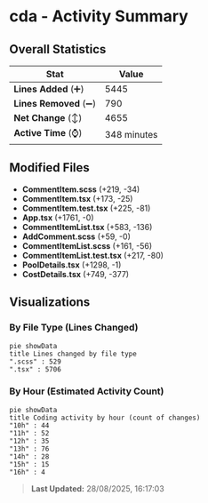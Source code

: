 # cda - Activity Summary 

## Overall Statistics

| Stat                   | Value                                                             |
| ---------------------- | ----------------------------------------------------------------- |
| **Lines Added** (➕)   | 5445                                          |
| **Lines Removed** (➖) | 790                                        |
| **Net Change** (↕)    | 4655                |
| **Active Time** (⌚)   | 348 minutes |


## Modified Files
- **CommentItem.scss** (+219, -34)
- **CommentItem.tsx** (+173, -25)
- **CommentItem.test.tsx** (+225, -81)
- **App.tsx** (+1761, -0)
- **CommentItemList.tsx** (+583, -136)
- **AddComment.scss** (+59, -0)
- **CommentItemList.scss** (+161, -56)
- **CommentItemList.test.tsx** (+217, -80)
- **PoolDetails.tsx** (+1298, -1)
- **CostDetails.tsx** (+749, -377)

## Visualizations

### By File Type (Lines Changed)

```mermaid
pie showData
title Lines changed by file type
".scss" : 529
".tsx" : 5706
```

### By Hour (Estimated Activity Count)

```mermaid
pie showData
title Coding activity by hour (count of changes)
"10h" : 44
"11h" : 52
"12h" : 35
"13h" : 76
"14h" : 28
"15h" : 15
"16h" : 4
```


> **Last Updated:** 28/08/2025, 16:17:03